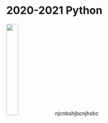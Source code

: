 # 2020-2021 Python

<img src="https://upload.wikimedia.org/wikipedia/commons/thumb/c/c3/Python-logo-notext.svg/1200px-Python-logo-notext.svg.png" width="25%">
njcnbshjbcnjhsbc

